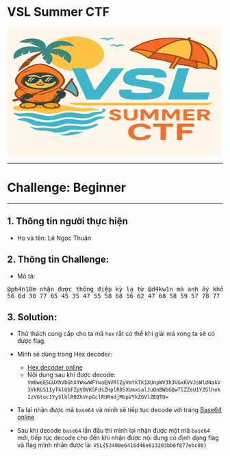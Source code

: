 # VSL Summer CTF

<img src="https://github.com/Thuanle2401/VSL-CTF/blob/main/web/UploadFile1/images/VSL-summer.png?raw=true" width="500" height="300">

---
# Challenge: Beginner
---
## 1. Thông tin người thực hiện
- Họ và tên: Lê Ngọc Thuận

## 2. Thông tin Challenge:
- Mô tả: 
<pre>
@ph4n10m nhận được thông điệp kỳ lạ từ @d4kw1n mà anh ấy không hiểu. Các bạn có thể giúp anh ấy giải mã được không? 
56 6d 30 77 65 45 35 47 55 58 68 56 62 47 68 58 59 57 78 77 57 46 59 77 61 45 4e 56 52 6c 5a 79 56 6d 74 6b 54 6b 31 58 55 6e 70 57 56 33 68 33 56 47 78 4b 56 56 4a 73 57 6c 64 4e 61 6b 56 33 56 6b 52 47 53 31 49 79 54 6b 6c 55 62 46 5a 70 56 30 56 4b 53 46 64 73 5a 48 70 6c 52 30 35 58 55 6d 78 73 61 6c 4a 75 51 6e 42 57 62 47 51 77 54 6c 5a 5a 65 55 31 59 5a 47 6c 68 65 6b 49 7a 56 47 74 6f 63 31 59 79 53 6c 68 6c 52 30 5a 68 56 6e 70 47 63 6c 52 55 52 6e 64 6a 4d 55 70 56 59 6b 5a 47 56 6c 5a 45 51 54 55 3d
</pre>
    
## 3. Solution:
- Thử thách cung cấp cho ta mã `hex` rất có thể khi giải mã xong ta sẽ có được flag.
- Mình sẽ dùng trang Hex decoder:
	+ [Hex decoder online](https://cryptii.com/pipes/hex-decoder)
    + Nội dung sau khi được decode: `Vm0weE5GUXhVbGhXYWxwWFYwaENVRlZyVmtkTk1XUnpWV3h3VGxKVVJsWldNakV3VkRGS1IyTklUbFZpV0VKSFdsZHplR05XUmxsalJuQnBWbGQwTlZZeU1YZGlhekIzVGtoc1YySlhlR0ZhVnpGclRURndjMUpVYkZGVlZEQTU=`

- Ta lại nhận được mã `base64` và mình sẽ tiếp tục decode với trang [Base64 online](https://www.base64decode.org/) 

- Sau khi decode `base64` lần đầu thì mình lại nhận được một mã `base64` mới, tiếp tục decode cho đến khi nhận được nội dung có định dạng flag và flag mình nhận được là: `VSL{53400e6416d46e613203bb6f877ebc80}`